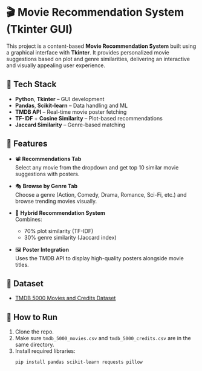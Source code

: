 # 🎬 Movie Recommendation System (Tkinter GUI)

This project is a content-based **Movie Recommendation System** built using a graphical interface with **Tkinter**. It provides personalized movie suggestions based on plot and genre similarities, delivering an interactive and visually appealing user experience.

## 🔧 Tech Stack
- **Python**, **Tkinter** – GUI development
- **Pandas**, **Scikit-learn** – Data handling and ML
- **TMDB API** – Real-time movie poster fetching
- **TF-IDF** + **Cosine Similarity** – Plot-based recommendations
- **Jaccard Similarity** – Genre-based matching

## 📌 Features

- 📽️ **Recommendations Tab**  
  Select any movie from the dropdown and get top 10 similar movie suggestions with posters.

- 🎭 **Browse by Genre Tab**  
  Choose a genre (Action, Comedy, Drama, Romance, Sci-Fi, etc.) and browse trending movies visually.

- 🧠 **Hybrid Recommendation System**  
  Combines:
  - 70% plot similarity (TF-IDF)
  - 30% genre similarity (Jaccard index)

- 🖼️ **Poster Integration**  
  Uses the TMDB API to display high-quality posters alongside movie titles.

## 📁 Dataset
- [TMDB 5000 Movies and Credits Dataset](https://www.kaggle.com/datasets/tmdb/tmdb-movie-metadata)

## 🚀 How to Run
1. Clone the repo.
2. Make sure `tmdb_5000_movies.csv` and `tmdb_5000_credits.csv` are in the same directory.
3. Install required libraries:
   ```bash
   pip install pandas scikit-learn requests pillow
